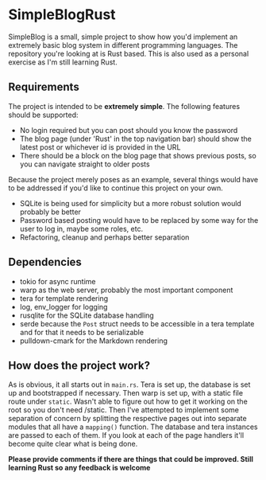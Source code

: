 # SimpleBlogRust
SimpleBlog is a small, simple project to show how you'd implement an extremely basic blog system in different programming languages. The repository you're looking at is Rust based. This is also used as a personal exercise as I'm still learning Rust.

## Requirements
The project is intended to be **extremely simple**. The following features should be supported:
- No login required but you can post should you know the password
- The blog page (under 'Rust' in the top navigation bar) should show the latest post or whichever id is provided in the URL
- There should be a block on the blog page that shows previous posts, so you can navigate straight to older posts

Because the project merely poses as an example, several things would have to be addressed if you'd like to continue this project on your own.
- SQLite is being used for simplicity but a more robust solution would probably be better
- Password based posting would have to be replaced by some way for the user to log in, maybe some roles, etc.
- Refactoring, cleanup and perhaps better separation

## Dependencies
- tokio for async runtime
- warp as the web server, probably the most important component
- tera for template rendering
- log, env_logger for logging
- rusqlite for the SQLite database handling
- serde because the `Post` struct needs to be accessible in a tera template and for that it needs to be serializable
- pulldown-cmark for the Markdown rendering

## How does the project work?
As is obvious, it all starts out in `main.rs`. Tera is set up, the database is set up and bootstrapped if necessary. Then warp is set up, with a static file route under `static`. Wasn't able to figure out how to get it working on the root so you don't need /static. Then I've attempted to implement some separation of concern by splitting the respective pages out into separate modules that all have a `mapping()` function. The database and tera instances are passed to each of them. If you look at each of the page handlers it'll become quite clear what is being done.

**Please provide comments if there are things that could be improved. Still learning Rust so any feedback is welcome**
